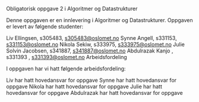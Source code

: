 Obligatorisk oppgave 2 i Algoritmer og Datastrukturer

Denne oppgaven er en innlevering i Algoritmer og Datastrukturer. Oppgaven er levert av følgende studenter:

Liv Ellingsen, s305483, s305483@oslomet.no
Synne Angell, s331153, s331153@oslomet.no
Nikola Sekiw, s333975, s333975@oslomet.no
Julie Solvin Jacobsen, s341887, s341887@oslomet.no
Abdulrazak Kanjo , s331393 , s331393@oslomet.no
Arbeidsfordeling

I oppgaven har vi hatt følgende arbeidsfordeling:

Liv har hatt hovedansvar for oppgave 
Synne har hatt hovedansvar for oppgave 
Nikola har hatt hovedansvar for oppgave 
Julie har hatt hovedansvar for oppgave 
Abdulrazak har hatt hovedansvar for oppgave 
